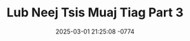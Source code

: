 ---
layout: movie-video-data
date: 2025-03-01 21:25:08 -0774
categories: movie

# Site Attributes
title: "Lub Neej Tsis Muaj Tiag Part 3"
permalink: "/movie/Lub_Neej_Tsis_Muaj_Tiag_Part_3"

# Movie Attributes
synopsis: "Qub neeg coj qub siab, tus qub tsis txaus tseem cav tau tus tshiab, txoj kev lwj siab thiaj muaj tsis tag. Maiv Kub thiaj dua rhe me nplooj siab tseg. Txawm yuav mob siab luaj twg los thiaj ua ib siab. Tsoom niam txiv kwv tij neej tsa sawv daws, nej soj qab saib mus seb nkawv lub neej puas muaj tiag. "
producer: "Star Picture Studio"
director: "Chong Yang"
writer: ""
video_link: ""
genre: "Drama"
year: "2001"
release_type: "VHS"
storage: "Center for Hmong Studies"
thumbnail: "/assets/images/movie_thumbnails/Lub Neej Tsis Muaj Tiag Part 3.jpeg"
publishing_company: "Star Picture Studio"

# Sequels + Parts
base_movie: ""
total_parts: 
sequel: ""

# Movie Cast
cast:
- name: "Amee Moua"
- name: "Alain Yang"
- name: "Alisa Xiong"
- name: "Sunshine Vang"
- name: "Susan Fang"
- name: "Xai Moua"
- name: "Xeng Toua Vang"
- name: "Khu Her"
---